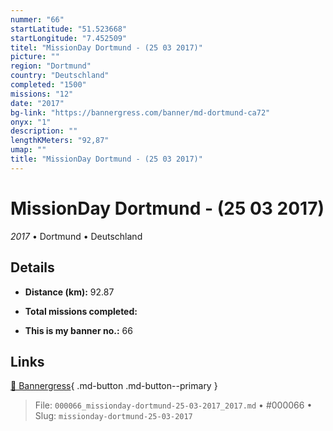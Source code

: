 ```yaml
---
nummer: "66"
startLatitude: "51.523668"
startLongitude: "7.452509"
titel: "MissionDay Dortmund - (25 03 2017)"
picture: ""
region: "Dortmund"
country: "Deutschland"
completed: "1500"
missions: "12"
date: "2017"
bg-link: "https://bannergress.com/banner/md-dortmund-ca72"
onyx: "1"
description: ""
lengthKMeters: "92,87"
umap: ""
title: "MissionDay Dortmund - (25 03 2017)"
---
```

# MissionDay Dortmund - (25 03 2017)

*2017* • Dortmund • Deutschland



## Details
- **Distance (km):** 92.87

- **Total missions completed:** 
- **This is my banner no.:** 66




## Links
[🔗 Bannergress](https://bannergress.com/banner/md-dortmund-ca72){ .md-button .md-button--primary }



> File: `000066_missionday-dortmund-25-03-2017_2017.md` • #000066 • Slug: `missionday-dortmund-25-03-2017`
